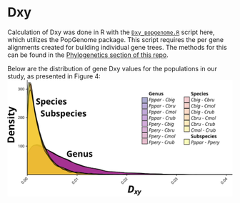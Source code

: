 # Dxy

Calculation of Dxy was done in R with the [`Dxy_popgenome.R`](https://github.com/zjnolen/chorthippus_radiation/blob/master/dxy/Dxy_popgenome.R) script here, which utilizes the PopGenome package. This script requires the per gene alignments created for building individual gene trees. The methods for this can be found in the [Phylogenetics section of this repo](phylogenetics.md/#creating-alignments).

Below are the distribution of gene Dxy values for the populations in our study, as presented in Figure 4:
![](_images/dxy_alone.svg)
